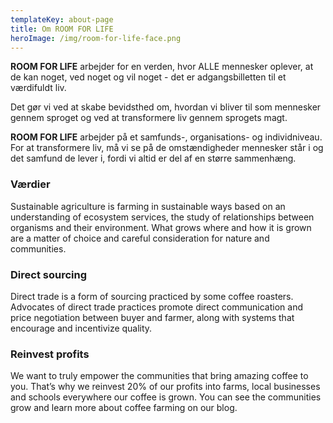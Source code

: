 ```yaml
---
templateKey: about-page
title: Om ROOM FOR LIFE
heroImage: /img/room-for-life-face.png
---
```

**ROOM FOR LIFE** arbejder for en verden, hvor ALLE mennesker oplever, at de kan noget, ved noget og vil noget - det er adgangsbilletten til et værdifuldt liv.

Det gør vi ved at skabe bevidsthed om, hvordan vi bliver til som mennesker gennem sproget og ved at transformere liv gennem sprogets magt.

**ROOM FOR LIFE** arbejder på et samfunds-, organisations- og individniveau. For at transformere liv, må vi se på de omstændigheder mennesker står i og det samfund de lever i, fordi vi altid er del af en større sammenhæng. 

### Værdier

Sustainable agriculture is farming in sustainable ways based on an understanding of ecosystem services, the study of relationships between organisms and their environment. What grows where and how it is grown are a matter of choice and careful consideration for nature and communities.

### Direct sourcing

Direct trade is a form of sourcing practiced by some coffee roasters. Advocates of direct trade practices promote direct communication and price negotiation between buyer and farmer, along with systems that encourage and incentivize quality.

### Reinvest profits

We want to truly empower the communities that bring amazing coffee to you. That’s why we reinvest 20% of our profits into farms, local businesses and schools everywhere our coffee is grown. You can see the communities grow and learn more about coffee farming on our blog.
